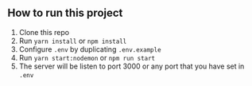 ## How to run this project
1. Clone this repo
2. Run `yarn install` or `npm install`
3. Configure `.env` by duplicating `.env.example`
4. Run `yarn start:nodemon` or `npm run start`
5. The server will be listen to port 3000 or any port that you have set in `.env`